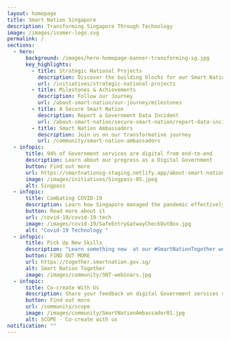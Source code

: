 ```yaml
---
layout: homepage
title: Smart Nation Singapore
description: Transforming Singapore Through Technology
image: /images/isomer-logo.svg
permalink: /
sections:
  - hero:
      background: /images/hero-homepage-banner-transforming-sg.jpg
      key_highlights:
        - title: Strategic National Projects
          description: Discover the building blocks for our Smart Nation
          url: /initiatives/strategic-national-projects
        - title: Milestones & Achievements
          description: Follow our Journey
          url: /about-smart-nation/our-journey/milestones
        - title: A Secure Smart Nation
          description: Report a Government Data Incident
          url: /about-smart-nation/secure-smart-nation/report-data-incident
        - title: Smart Nation Ambassadors
          description: Join us on our transformative journey
          url: /community/smart-nation-ambassadors
  - infopic:
      title: 94% of Government services are digital from end-to-end
      description: Learn about our progress as a Digital Government
      button: Find out more
      url: https://smartnationsg-staging.netlify.app/about-smart-nation/pillars-of-smart-nation#digital-government
      image: /images/initiatives/Singpass-05.jpeg
      alt: Singpass
  - infopic:
      title: Combating COVID-19
      description: Learn how Singapore managed the pandemic effectively with technology
      button: Read more about it
      url: /covid-19/covid-19-tech
      image: /images/covid-19/SafeEntryGatwayCheckOutBox.jpg
      alt: "Covid-19 Technology "
  - infopic:
      title: Pick Up New Skills
      description: "Learn something new  at our #SmartNationTogether webinars and workshops"
      button: FIND OUT MORE
      url: https://together.smartnation.gov.sg/
      alt: Smart Nation Together
      image: /images/community/SNT-webinars.jpg
  - infopic:
      title: Co-create With Us
      description: Share your feedback on digital Government services via SCOPE
      button: Find out more
      url: /community/scope
      image: /images/community/SmartNationAmbassador01.jpg
      alt: SCOPE - Co-create with us
notification: ""
---
```

